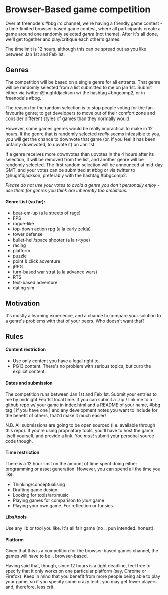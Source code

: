 # Browser-Based game competition

Over at freenode's #bbg irc channel, we're having a friendly game contest - a time-limited browser-based game contest, where all participants create a game around one randomly selected *genre* (not theme).  After it's all done, we'll get together and play/critique each other's games.

The timelimit is 12 hours, although this can be spread out as you like between Jan 1st and Feb 1st.

## Genres

The competition will be based on a single genre for all entrants. That genre will be randomly selected from a list submitted to me on jan 1st.  Submit either via twitter @hughfdjackson w/ the hashtag #bbgcomp2, or in freenode's #bbg.  

The reason for the random selection is to stop people voting for the fan-favourite genre; to get developers to move out of their comfort zone and consider different styles of games than they normally would.

However, some games genres would be really impractical to make in 12 hours.  If the genre that is randomly selected *really* seems infeasible to you, you will get the chance to downvote that game (or, if you feel it has been unfairly downvoted, to upvote it) on Jan 1st. 

If a genre receives more downvotes than upvotes in the 4 hours after its selection, it will be removed from the list, and another genre will be randomly selected.  The first random selection will be announced at mid-day GMT, and your votes can be submitted at #bbg or via twitter to @hughfdjackson, preferably with the hashtag #bbgcomp2.

_Please do not use your votes to avoid a genre you don't personally enjoy - use them for genres you think are inherently too ambitious._

#### Genre List (so far):

* beat-em-up (a la streets of rage)
* FPS
* rogue-like
* top-down action rpg (a la early zelda)
* tower defense
* bullet-hell/space shooter (a la r-type)
* racing
* platform
* puzzle
* point & click adventure
* jRPG
* turn-based war strat (a la advance wars)
* RTS
* text-based adventure
* dating sim

## Motivation

It's mostly a learning experience, and a chance to compare your solution to a genre's problems with that of your peers.
 Who doesn't want that?

## Rules

#### Content restriction

* Use only content you have a legal right to.
* PG13 content.  There's no problem with serious topics, but curb the explicit content.

#### Dates and submission

The competition runs between Jan 1st and Feb 1st.  Submit your entries to me by midnight Feb 1st local time.  If you can submit a .zip / link me to a github repo w/ your game in index.html and a README of your name, #bbg tag ( if you have one ) and any development notes you want to include for the benefit of others, that'd make it much easier!

N.B. All submissions are going to be open sourced (i.e. available through this repo).  If you're using propriatory tools, you'll have to host the game itself yourself, and provide a link.  You *must* submit your personal source code though.

#### Time restriction

There is a 12 hour limit on the amount of time spent doing either programming or asset generation.  However, you can spend all the time you like:

* Thinking/conceptualising
* Drafting game design
* Looking for tools/art/music
* Playing games for comparison to *your* game
* Playing your own game. For reflection or funsies.

#### Libs/tools

Use any lib or tool you like.  It's all fair game (no .. pun intended. honest).

#### Platform

Given that this is a competition for the browser-based games channel, the games will have to be .. browser-based.  

Having said that, though, since 12 hours is a tight deadline, feel free to specify that it only works on one particular platform (say, Chrome or Firefox).  Keep in mind that you benefit from more people being able to play your game, so if you specify some crazy tech, you may get fewer players and, therefore, less crit.
